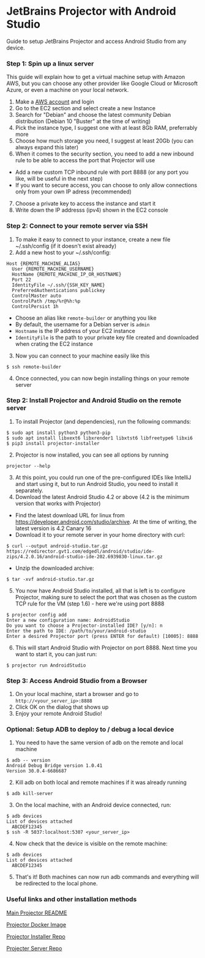 # JetBrains Projector with Android Studio

Guide to setup JetBrains Projector and access Android Studio from any device.

### Step 1: Spin up a linux server

This guide will explain how to get a virtual machine setup with Amazon AWS, but you can choose any other provider like Google Cloud or Microsoft Azure, or even a machine on your local network.

1. Make a [AWS account](https://aws.amazon.com/free/) and login
2. Go to the EC2 section and select create a new Instance
3. Search for "Debian" and choose the latest community Debian distribution (Debian 10 "Buster" at the time of writing)
4. Pick the instance type, I suggest one with at least 8Gb RAM, preferrably more
5. Choose how much storage you need, I suggest at least 20Gb (you can always expand this later)
6. When it comes to the security section, you need to add a new inbound rule to be able to access the port that Projector will use
* Add a new custom TCP inbound rule with port 8888 (or any port you like, will be useful in the next step)
* If you want to secure access, you can choose to only allow connections only from your own IP adress (recommended)
7. Choose a private key to access the instance and start it
8. Write down the IP addresss (ipv4) shown in the EC2 console

### Step 2: Connect to your remote server via SSH

1. To make it easy to connect to your instance, create a new file ~/.ssh/config (if it doesn't exist already)
2. Add a new host to your ~/.ssh/config:
```
Host {REMOTE_MACHINE_ALIAS}
  User {REMOTE_MACHINE_USERNAME}
  HostName {REMOTE_MACHINE_IP_OR_HOSTNAME}
  Port 22
  IdentityFile ~/.ssh/{SSH_KEY_NAME}
  PreferredAuthentications publickey
  ControlMaster auto
  ControlPath /tmp/%r@%h:%p
  ControlPersist 1h
```
* Choose an alias like `remote-builder` or anything you like
* By default, the username for a Debian server is `admin`
* `Hostname` is the IP address of your EC2 instance
* `IdentityFile` is the path to your private key file created and downloaded when crating the EC2 instance

3. Now you can connect to your machine easily like this

```
$ ssh remote-builder
```
4. Once connected, you can now begin installing things on your remote server

### Step 2: Install Projector and Android Studio on the remote server

1. To install Projector (and dependencies), run the following commands:
```
$ sudo apt install python3 python3-pip
$ sudo apt install libxext6 libxrender1 libxtst6 libfreetype6 libxi6
$ pip3 install projector-installer
```
2. Projector is now installed, you can see all options by running 
```
projector --help
```
3. At this point, you could run one of the pre-configured IDEs like IntelliJ and start using it, but to run Android Studio, you need to install it separately.
4. Download the latest Android Studio 4.2 or above (4.2 is the minimum version that works with Projector)
* Find the latest download URL for linux from https://developer.android.com/studio/archive. At the time of writing, the latest version is 4.2 Canary 16
* Download it to your remote server in your home directory with curl: 

```
$ curl --output android-studio.tar.gz https://redirector.gvt1.com/edgedl/android/studio/ide-zips/4.2.0.16/android-studio-ide-202.6939830-linux.tar.gz
```
* Unzip the downloaded archive:

```
$ tar -xvf android-studio.tar.gz
```
5. You now have Android Studio installed, all that is left is to configure Projector, making sure to select the port that was chosen as the custom TCP rule for the VM (step 1.6) - here we're using port 8888
```
$ projector config add
Enter a new configuration name: AndroidStudio
Do you want to choose a Projector-installed IDE? [y/n]: n
Enter the path to IDE: /path/to/your/android-studio
Enter a desired Projector port (press ENTER for default) [10005]: 8888
```
6. This will start Android Studio with Projector on port 8888. Next time you want to start it, you can just run:

```
$ projector run AndroidStudio
```

### Step 3: Access Android Studio from a Browser

1. On your local machine, start a browser and go to `http://<your_server_ip>:8888`
2. Click OK on the dialog that shows up
3. Enjoy your remote Android Studio!

### Optional: Setup ADB to deploy to / debug a local device

1. You need to have the same version of adb on the remote and local machine
```
$ adb -- version
Android Debug Bridge version 1.0.41
Version 30.0.4-6686687
```
2. Kill adb on both local and remote machines if it was already running
```
$ adb kill-server
```
3. On the local machine, with an Android device connected, run:
```
$ adb devices
List of devices attached
  ABCDEF12345
$ ssh -R 5037:localhost:5307 <your_server_ip>
```
4. Now check that the device is visible on the remote machine:
```
$ adb devices
List of devices attached
  ABCDEF12345
```
5. That's it! Both machines can now run adb commands and everything will be redirected to the local phone.


### Useful links and other installation methods

[Main Projector README](https://github.com/JetBrains/projector-server/blob/master/README-JETBRAINS.md)

[Projector Docker Image](https://github.com/JetBrains/projector-docker)

[Projector Installer Repo](https://github.com/JetBrains/projector-installer)

[Projecter Server Repo](https://github.com/JetBrains/projector-server/blob/master/docs/Projector.md)


